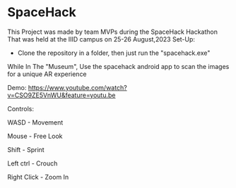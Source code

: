 # SpaceHack
This  Project was made by team MVPs during the SpaceHack Hackathon That was held at the IIID campus on 25-26 August,2023
Set-Up:
- Clone the repository in a folder, then just run the "spacehack.exe" 

While In The "Museum", Use the spacehack android app to scan the images for a unique AR experience 

Demo:
 https://www.youtube.com/watch?v=CSO9ZE5VnWU&feature=youtu.be

 Controls:

 WASD - Movement
 
 Mouse - Free Look
 
 Shift - Sprint
 
 Left ctrl - Crouch
 
 Right Click - Zoom In
